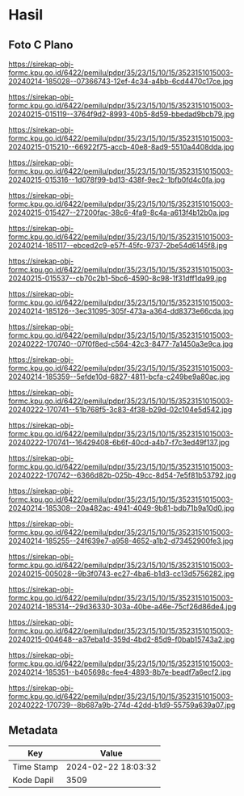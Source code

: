 # Hasil

## Foto C Plano

https://sirekap-obj-formc.kpu.go.id/6422/pemilu/pdpr/35/23/15/10/15/3523151015003-20240214-185028--07366743-12ef-4c34-a4bb-6cd4470c17ce.jpg

https://sirekap-obj-formc.kpu.go.id/6422/pemilu/pdpr/35/23/15/10/15/3523151015003-20240215-015119--3764f9d2-8993-40b5-8d59-bbedad9bcb79.jpg

https://sirekap-obj-formc.kpu.go.id/6422/pemilu/pdpr/35/23/15/10/15/3523151015003-20240215-015210--66922f75-accb-40e8-8ad9-5510a4408dda.jpg

https://sirekap-obj-formc.kpu.go.id/6422/pemilu/pdpr/35/23/15/10/15/3523151015003-20240215-015316--1d078f99-bd13-438f-9ec2-1bfb0fd4c0fa.jpg

https://sirekap-obj-formc.kpu.go.id/6422/pemilu/pdpr/35/23/15/10/15/3523151015003-20240215-015427--27200fac-38c6-4fa9-8c4a-a613f4b12b0a.jpg

https://sirekap-obj-formc.kpu.go.id/6422/pemilu/pdpr/35/23/15/10/15/3523151015003-20240214-185117--ebced2c9-e57f-45fc-9737-2be54d6145f8.jpg

https://sirekap-obj-formc.kpu.go.id/6422/pemilu/pdpr/35/23/15/10/15/3523151015003-20240215-015537--cb70c2b1-5bc6-4590-8c98-1f31dff1da99.jpg

https://sirekap-obj-formc.kpu.go.id/6422/pemilu/pdpr/35/23/15/10/15/3523151015003-20240214-185126--3ec31095-305f-473a-a364-dd8373e66cda.jpg

https://sirekap-obj-formc.kpu.go.id/6422/pemilu/pdpr/35/23/15/10/15/3523151015003-20240222-170740--07f0f8ed-c564-42c3-8477-7a1450a3e9ca.jpg

https://sirekap-obj-formc.kpu.go.id/6422/pemilu/pdpr/35/23/15/10/15/3523151015003-20240214-185359--5efde10d-6827-4811-bcfa-c249be9a80ac.jpg

https://sirekap-obj-formc.kpu.go.id/6422/pemilu/pdpr/35/23/15/10/15/3523151015003-20240222-170741--51b768f5-3c83-4f38-b29d-02c104e5d542.jpg

https://sirekap-obj-formc.kpu.go.id/6422/pemilu/pdpr/35/23/15/10/15/3523151015003-20240222-170741--16429408-6b6f-40cd-a4b7-f7c3ed49f137.jpg

https://sirekap-obj-formc.kpu.go.id/6422/pemilu/pdpr/35/23/15/10/15/3523151015003-20240222-170742--6366d82b-025b-49cc-8d54-7e5f81b53792.jpg

https://sirekap-obj-formc.kpu.go.id/6422/pemilu/pdpr/35/23/15/10/15/3523151015003-20240214-185308--20a482ac-4941-4049-9b81-bdb71b9a10d0.jpg

https://sirekap-obj-formc.kpu.go.id/6422/pemilu/pdpr/35/23/15/10/15/3523151015003-20240214-185255--24f639e7-a958-4652-a1b2-d73452900fe3.jpg

https://sirekap-obj-formc.kpu.go.id/6422/pemilu/pdpr/35/23/15/10/15/3523151015003-20240215-005028--9b3f0743-ec27-4ba6-b1d3-cc13d5756282.jpg

https://sirekap-obj-formc.kpu.go.id/6422/pemilu/pdpr/35/23/15/10/15/3523151015003-20240214-185314--29d36330-303a-40be-a46e-75cf26d86de4.jpg

https://sirekap-obj-formc.kpu.go.id/6422/pemilu/pdpr/35/23/15/10/15/3523151015003-20240215-004648--a37eba1d-359d-4bd2-85d9-f0bab15743a2.jpg

https://sirekap-obj-formc.kpu.go.id/6422/pemilu/pdpr/35/23/15/10/15/3523151015003-20240214-185351--b405698c-fee4-4893-8b7e-beadf7a6ecf2.jpg

https://sirekap-obj-formc.kpu.go.id/6422/pemilu/pdpr/35/23/15/10/15/3523151015003-20240222-170739--8b687a9b-274d-42dd-b1d9-55759a639a07.jpg


## Metadata

| Key        | Value               |
| ---------- | ------------------- |
| Time Stamp | 2024-02-22 18:03:32 |
| Kode Dapil | 3509                |



